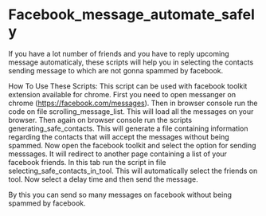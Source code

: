 # Facebook_message_automate_safely
If you have a lot number of friends and you have to reply upcoming message automaticaly, these scripts will help you in selecting the contacts sending message to which are not gonna spammed by facebook.

How To Use These Scripts:
  This script can be used with facebook toolkit extension available for chrome.
  First you need to open messanger on chrome (https://facebook.com/messages). Then in browser console run the code on file scrolling_message_list. This will load all the messages on your browser.
  Then again on browser console run the scripts generating_safe_contacts. This will generate a file containing information regarding the contacts that will accept the messages without being spammed.
  Now open the facebook toolkit and select the option for sending messsages. It will redirect to another page containing a list of your facebook friends. In this tab run the script in file selecting_safe_contacts_in_tool. This will automatically select the friends on tool. Now select a delay time and then send the message. 
  
  By this you can send so many messages on facebook without being spammed by facebook.
